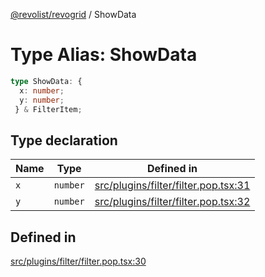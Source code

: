 [@revolist/revogrid](README.md) / ShowData

# Type Alias: ShowData

```ts
type ShowData: {
  x: number;
  y: number;
 } & FilterItem;
```

## Type declaration

| Name | Type | Defined in |
| ------ | ------ | ------ |
| `x` | `number` | [src/plugins/filter/filter.pop.tsx:31](https://github.com/revolist/revogrid/blob/c9c4fc1791ac452c4c9470419263ce544ebb624f/src/plugins/filter/filter.pop.tsx#L31) |
| `y` | `number` | [src/plugins/filter/filter.pop.tsx:32](https://github.com/revolist/revogrid/blob/c9c4fc1791ac452c4c9470419263ce544ebb624f/src/plugins/filter/filter.pop.tsx#L32) |

## Defined in

[src/plugins/filter/filter.pop.tsx:30](https://github.com/revolist/revogrid/blob/c9c4fc1791ac452c4c9470419263ce544ebb624f/src/plugins/filter/filter.pop.tsx#L30)
